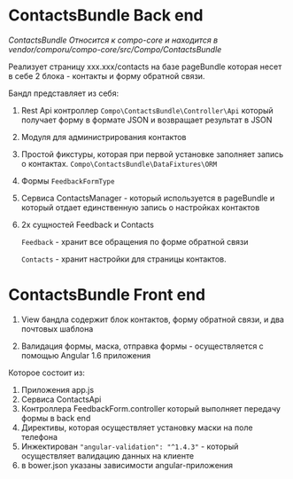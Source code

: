 ContactsBundle Back end 
===========
*ContactsBundle Относится к compo-core и находится в vendor/comporu/compo-core/src/Compo/ContactsBundle* 

Реализует страницу xxx.xxx/contacts на базе pageBundle
которая несет в себе 2 блока - контакты и форму обратной связи.

Бандл представляет из себя:

1. Rest Api контроллер `Compo\ContactsBundle\Controller\Api`
   который получает форму в формате JSON и возвращает результат
   в JSON 
   
2. Модуля для администрирования контактов

3. Простой фикстуры, которая при первой установке заполняет запись о контактах. `Сompo\ContactsBundle\DataFixtures\ORM`
   
4. Формы `FeedbackFormType`
   
5. Сервиса ContactsManager - который используется в pageBundle и который отдает 
   единственную запись о настройках контактов   
   
6. 2х сущностей Feedback и Contacts 

   `Feedback` - хранит все обращения по форме обратной связи
   
   `Contacts` - хранит настройки для страницы контактов. 


ContactsBundle Front end 
================  
1. View бандла содержит блок контактов, форму обратной связи, и два почтовых шаблона

2. Валидация формы, маска, отправка формы - осуществляется с помощью Angular 1.6 приложения

Которое состоит из:
  1. Приложения app.js
  2. Сервиса ContactsApi
  3. Контроллера FeedbackForm.controller который выполняет передачу формы в back end
  4. Директивы, которая осуществляет установку маски на поле телефона
  5. Инжектирован `"angular-validation": "^1.4.3"` - который осуществляет валидацию данных на клиенте
  6. в bower.json указаны зависимости angular-приложения      
  
